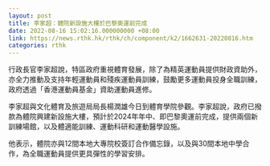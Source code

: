 ```yaml
---
layout: post
title: 李家超：體院新設施大樓於巴黎奧運前完成
date: 2022-08-16 15:02:16.000000000 +08:00
link: https://news.rthk.hk/rthk/ch/component/k2/1662631-20220816.htm
categories: rthk
---
```


行政長官李家超說，特區政府重視體育發展，除了為精英運動員提供財政資助外，亦全力推動及支持年輕運動員和殘疾運動員訓練，鼓勵更多運動員投身全職訓練，政府透過「香港運動員基金」資助運動員進修。

李家超與文化體育及旅遊局局長楊潤雄今日到體育學院參觀。李家超說，政府已撥款為體院興建新設施大樓，預計於2024年年中、即巴黎奧運前完成，提供兩個新訓練場館，以及體適能訓練、運動科研和運動醫學設施。

他表示，體院亦與12間本地大專院校簽訂合作備忘錄，以及與30間本地中學合作，為全職運動員提供更具彈性的學習安排。
